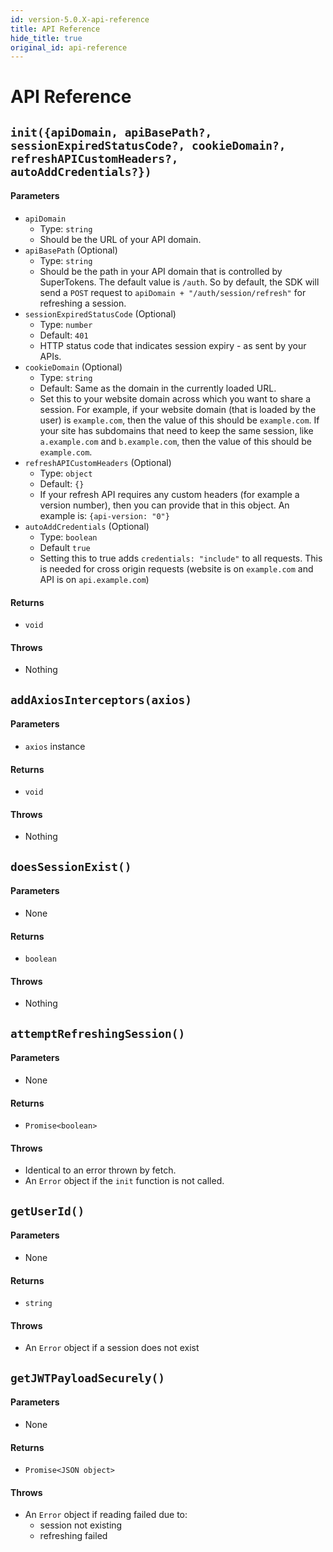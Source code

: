 ```yaml
---
id: version-5.0.X-api-reference
title: API Reference
hide_title: true
original_id: api-reference
---
```


# API Reference

<div class="divider"></div>

## ```init({apiDomain, apiBasePath?, sessionExpiredStatusCode?, cookieDomain?, refreshAPICustomHeaders?, autoAddCredentials?})```
#### Parameters
- ```apiDomain```
    - Type: ```string```
    - Should be the URL of your API domain.
- ```apiBasePath``` (Optional)
    - Type: ```string```
    - Should be the path in your API domain that is controlled by SuperTokens. The default value is `/auth`. So by default, the SDK will send a `POST` request to `apiDomain + "/auth/session/refresh"` for refreshing a session.
- ```sessionExpiredStatusCode``` (Optional)
    - Type: ```number```
    - Default: ```401```
    - HTTP status code that indicates session expiry - as sent by your APIs.
- ```cookieDomain``` (Optional)
    - Type: ```string```
    - Default: Same as the domain in the currently loaded URL.
    - Set this to your website domain across which you want to share a session. For example, if your website domain (that is loaded by the user) is ```example.com```, then the value of this should be ```example.com```. If your site has subdomains that need to keep the same session, like ```a.example.com``` and ```b.example.com```, then the value of this should be ```example.com```.
- ```refreshAPICustomHeaders``` (Optional)
    - Type: ```object```
    - Default: ```{}```
    - If your refresh API requires any custom headers (for example a version number), then you can provide that in this object. An example is: ```{api-version: "0"}```
- ```autoAddCredentials``` (Optional)
    - Type: ```boolean```
    - Default ```true```
    - Setting this to true adds `credentials: "include"` to all requests. This is needed for cross origin requests (website is on `example.com` and API is on `api.example.com`)

#### Returns
- ```void```

#### Throws
- Nothing

<div class="divider"></div>

## ```addAxiosInterceptors(axios)```
#### Parameters
- ```axios``` instance

#### Returns
- ```void```

#### Throws
- Nothing

<div class="divider"></div>

## ```doesSessionExist()```
#### Parameters
- None

#### Returns
- ```boolean```

#### Throws
- Nothing

<div class="divider"></div>

## ```attemptRefreshingSession()```
#### Parameters
- None

#### Returns
- ```Promise<boolean>```

#### Throws
- Identical to an error thrown by fetch.
- An ```Error``` object if the ```init``` function is not called.

<div class="divider"></div>

## ```getUserId()```
#### Parameters
- None

#### Returns
- ```string```

#### Throws
- An ```Error``` object if a session does not exist

<div class="divider"></div>

## ```getJWTPayloadSecurely()```
#### Parameters
- None

#### Returns
- ```Promise<JSON object>```

#### Throws
- An ```Error``` object if reading failed due to:
    - session not existing
    - refreshing failed